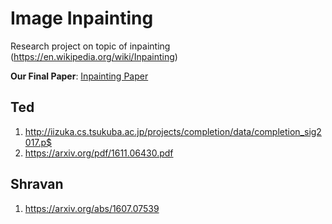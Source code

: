 # Image Inpainting

Research project on topic of inpainting (https://en.wikipedia.org/wiki/Inpainting)


**Our Final Paper**: [Inpainting Paper](https://github.com/shravan097/Image-Inpainting/blob/master/Inpainting_Paper.pdf)


## Ted 
1. http://iizuka.cs.tsukuba.ac.jp/projects/completion/data/completion_sig2017.p$
2. https://arxiv.org/pdf/1611.06430.pdf

## Shravan 

1. https://arxiv.org/abs/1607.07539



